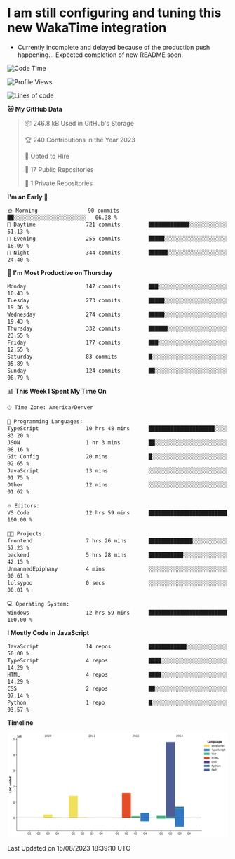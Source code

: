 # I am still configuring and tuning this new WakaTime integration
- Currently incomplete and delayed because of the production push happening... Expected completion of new README soon.
<!--START_SECTION:waka-->
![Code Time](http://img.shields.io/badge/Code%20Time-316%20hrs%2051%20mins-blue)

![Profile Views](http://img.shields.io/badge/Profile%20Views-0-blue)

![Lines of code](https://img.shields.io/badge/From%20Hello%20World%20I%27ve%20Written-9.3%20million%20lines%20of%20code-blue)

**🐱 My GitHub Data** 

> 📦 246.8 kB Used in GitHub's Storage 
 > 
> 🏆 240 Contributions in the Year 2023
 > 
> 💼 Opted to Hire
 > 
> 📜 17 Public Repositories 
 > 
> 🔑 1 Private Repositories 
 > 
**I'm an Early 🐤** 

```text
🌞 Morning                90 commits          ██░░░░░░░░░░░░░░░░░░░░░░░   06.38 % 
🌆 Daytime                721 commits         █████████████░░░░░░░░░░░░   51.13 % 
🌃 Evening                255 commits         █████░░░░░░░░░░░░░░░░░░░░   18.09 % 
🌙 Night                  344 commits         ██████░░░░░░░░░░░░░░░░░░░   24.40 % 
```
📅 **I'm Most Productive on Thursday** 

```text
Monday                   147 commits         ███░░░░░░░░░░░░░░░░░░░░░░   10.43 % 
Tuesday                  273 commits         █████░░░░░░░░░░░░░░░░░░░░   19.36 % 
Wednesday                274 commits         █████░░░░░░░░░░░░░░░░░░░░   19.43 % 
Thursday                 332 commits         ██████░░░░░░░░░░░░░░░░░░░   23.55 % 
Friday                   177 commits         ███░░░░░░░░░░░░░░░░░░░░░░   12.55 % 
Saturday                 83 commits          █░░░░░░░░░░░░░░░░░░░░░░░░   05.89 % 
Sunday                   124 commits         ██░░░░░░░░░░░░░░░░░░░░░░░   08.79 % 
```


📊 **This Week I Spent My Time On** 

```text
🕑︎ Time Zone: America/Denver

💬 Programming Languages: 
TypeScript               10 hrs 48 mins      █████████████████████░░░░   83.20 % 
JSON                     1 hr 3 mins         ██░░░░░░░░░░░░░░░░░░░░░░░   08.16 % 
Git Config               20 mins             █░░░░░░░░░░░░░░░░░░░░░░░░   02.65 % 
JavaScript               13 mins             ░░░░░░░░░░░░░░░░░░░░░░░░░   01.75 % 
Other                    12 mins             ░░░░░░░░░░░░░░░░░░░░░░░░░   01.62 % 

🔥 Editors: 
VS Code                  12 hrs 59 mins      █████████████████████████   100.00 % 

🐱‍💻 Projects: 
frontend                 7 hrs 26 mins       ██████████████░░░░░░░░░░░   57.23 % 
backend                  5 hrs 28 mins       ███████████░░░░░░░░░░░░░░   42.15 % 
UnmannedEpiphany         4 mins              ░░░░░░░░░░░░░░░░░░░░░░░░░   00.61 % 
lolsypoo                 0 secs              ░░░░░░░░░░░░░░░░░░░░░░░░░   00.01 % 

💻 Operating System: 
Windows                  12 hrs 59 mins      █████████████████████████   100.00 % 
```

**I Mostly Code in JavaScript** 

```text
JavaScript               14 repos            ████████████░░░░░░░░░░░░░   50.00 % 
TypeScript               4 repos             ████░░░░░░░░░░░░░░░░░░░░░   14.29 % 
HTML                     4 repos             ████░░░░░░░░░░░░░░░░░░░░░   14.29 % 
CSS                      2 repos             ██░░░░░░░░░░░░░░░░░░░░░░░   07.14 % 
Python                   1 repo              █░░░░░░░░░░░░░░░░░░░░░░░░   03.57 % 
```



**Timeline**

![Lines of Code chart](https://raw.githubusercontent.com/certifiedbice/certifiedbice/main/assets/bar_graph.png)


 Last Updated on 15/08/2023 18:39:10 UTC
<!--END_SECTION:waka-->
